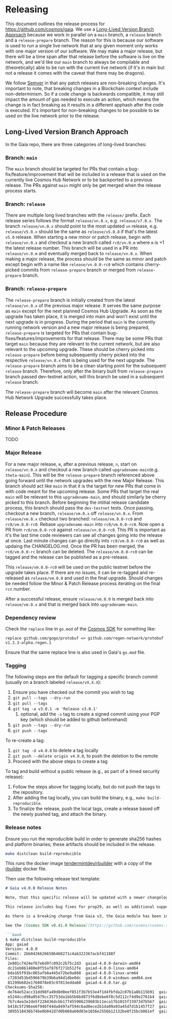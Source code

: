 # Releasing

This document outlines the release process for https://github.com/cosmos/gaia. We use a [Long-Lived Version Branch Approach](x) because we work in parallel on a `main` branch, a `release` branch and a `release-prepare` branch. The reason for this is because our software is used to run a single live network that at any given moment only works with one major version of our software. We may make a major release, but there will be a time span after that release before the software is live on the network, and we'd like our `main` branch to always be compilable and (theoretically) able to be run with the current live network (if it's in main but not a release it comes with the caveat that there may be dragons).

We follow [Semver](https://semver.org/) in that any patch releases are non-breaking changes. It's important to note, that breaking changes in a Blockchain context include non-determinism. So if a code change is backwards compatible, it may still impact the amount of gas needed to execute an action, which means the change is in fact breaking as it results in a different apphash after the code is executed. It's important for non-breaking changes to be possible to be used on the live network prior to the release.


## Long-Lived Version Branch Approach

In the Gaia repo, there are three categories of long-lived branches:

### Branch: `main` 
The `main` branch should be targeted for PRs that contain a bug-fix/feature/improvement that will be included in a release that is used on the currently live Cosmos Hub Network or to be backported to a previous release. The PRs against `main` might only be get merged when the release process starts.

### Branch: `release`
There are multiple long lived branches with the `release/` prefix. Each release series follows the format `release/vn.0.x`, e.g. `release/v7.0.x`. The branch `release/vn.0.x` should point to the most updated `vn` release, e.g. `release/v5.0.x` should be the same as `release/v5.0.8` if that's the latest `v5.0` release. When starting a new minor or patch release, begin with `release/vn.0.x` and checkout a new branch called `rc0/vn.0.m` where `m` is +1 the latest release number. This branch will be used in a PR into `release/vn.0.m` and eventually merged back to `release/vn.0.x`. When making a major release, the process should be the same as minor and patch except begin with a name like `release/vn.0.0-rc0` which contains cherry-picked commits from `release-prepare` branch or merged from `release-prepare` branch. 
  
### Branch: `release-prepare`
The `release-prepare` branch is initially created from the latest `release/vn.0.x` of the previous major release. It serves the same purpose as `main` except for the next planned Cosmos Hub Upgrade. As soon as the upgrade has taken place, it is merged into main and won't exist until the next upgrade is in progress. During the period that `main` is the currently running network version and a new major release is being prepared, `release-prepare` is targeted for PRs that contain bug-fixes/features/improvements for that release. There may be some PRs that target `main` because they are relevant to the current network, but are also relevant to the upcoming upgrade. These should be cherry picked into `release-prepare` before being subsequently cherry picked into the respective `release/vn.0.x` that is being used for the next upgrade. The `release-prepare` branch aims to be a clean starting point for the subsequent `release` branch. Therefore, only after the binary built from `release-prepare` branch passed dev-testnet action, will this branch be used in a subsequent `release` branch. 

The `release-prepare` branch will become `main` after the relevant Cosmos Hub Network Upgrade successfully takes place.

## Release Procedure

### Minor & Patch Releases

TODO

### Major Release

For a new major release, `m`, after a previous release, `n`, start on `release/vn.0.x` and checkout a new branch called `upgradename-main`(e.g. `theta-main`). This will be the `release-prepare` branch referenced above going forward until the network upgrades with the new Major Release. This branch should act like `main` in that it is the target for new PRs that come in with code meant for the upcoming release. Some PRs that target the real `main` will be relevant to this `upgradename-main`, and should similarly be cherry picked to this branch. Before beginning the intitial release candidate process, this branch should pass the `dev-testnet` tests. Once passing, checkout a new branch, `release/vm.0.x` off  `release/vn.0.x`. From `release/vm.0.x` checkout two branched: `release/vm.0.0-rc0` and `rc0/vm.0.0-rc0`. Rebase `upgradename-main` into `rc0/vm.0.0-rc0`. Now open a PR from `rc0/vm.0.0-rc0` against `release/vn.0.0-rc0`. This PR is important as it's the last time code reviewers can see all changes going into the release at once. Last minute changes can go directly into `rc0/vm.0.0-rc0` as well as updaing the CHANGELOG.md. Once the PR has been merged, the `rc0/vm.0.0-rc` branch can be deleted. The `release/vm.0.0-rc0` can be tagged and the release can be published as a pre-release.

This `release/vm.0.0-rc0` will be used on the public testnet before the upgrade takes place. If there are no issues, it can be re-tagged and re-released as `release/vm.0.0` and used in the final upgrade. Should changes be needed follow the Minor & Patch Release process iterating on the final `rcn` number.

After a successful release, ensure `release/vm.0.0` is merged back into `release/vm.0.x` and that is merged back into `upgradename-main`.

### Dependency review

Check the `replace` line in `go.mod` of the [Cosmos SDK](https://github.com/cosmos/cosmos-sdk/blob/master/go.mod) for something like:
```
replace github.com/gogo/protobuf => github.com/regen-network/protobuf v1.3.3-alpha.regen.1
```
Ensure that the same replace line is also used in Gaia's `go.mod` file.

### Tagging

The following steps are the default for tagging a specific branch commit (usually on a branch labeled `release/vX.X.X`):
1. Ensure you have checked out the commit you wish to tag
1. `git pull --tags --dry-run`
1. `git pull --tags`
1. `git tag -a v3.0.1 -m 'Release v3.0.1'`
   1. optional, add the `-s` tag to create a signed commit using your PGP key (which should be added to github beforehand)
1. `git push --tags --dry-run`
1. `git push --tags`

To re-create a tag:
1. `git tag -d v4.0.0` to delete a tag locally
1. `git push --delete origin v4.0.0`, to push the deletion to the remote
1. Proceed with the above steps to create a tag

To tag and build without a public release (e.g., as part of a timed security release):
1. Follow the steps above for tagging locally, but do not push the tags to the repository. 
1. After adding the tag locally, you can build the binary, e.g., `make build-reproducible`.
1. To finalize the release, push the local tags, create a release based off the newly pushed tag, and attach the binary. 

### Release notes

Ensure you run the reproducible build in order to generate sha256 hashes and platform binaries; 
these artifacts should be included in the release.

```bash
make distclean build-reproducible
```

This runs the docker image [tendermintdev/rbuilder](https://hub.docker.com/r/tendermintdev/rbuilder) with a copy of the [rbuilder](https://github.com/tendermint/images/tree/master/rbuilder) docker file.

Then use the following release text template:

```markdown
# Gaia v4.0.0 Release Notes

Note, that this specific release will be updated with a newer changelog, and the below hashes and binaries will also be updated.

This release includes bug fixes for prop29, as well as additional support for IBC and Ledger signing.

As there is a breaking change from Gaia v3, the Gaia module has been incremented to v4.

See the [Cosmos SDK v0.41.0 Release](https://github.com/cosmos/cosmos-sdk/releases/tag/v0.41.0) for details.

```bash
$ make distclean build-reproducible
App: gaiad
Version: 4.0.0
Commit: 2bb04266266586468271c4ab322367acbf41188f
Files:
 2e801c7424ef67e6d9fc092c2b75c2d3  gaiad-4.0.0-darwin-amd64
 dc21eb861480e0f55af876f271b512fe  gaiad-4.0.0-linux-amd64
 bda165f91bc065afb8a445e72be9a868  gaiad-4.0.0-linux-arm64
 c7203d53bd596679b39b6a94d1dbe0dc  gaiad-4.0.0-windows-amd64.exe
 81299b602e1760078e03c97813edda60  gaiad-4.0.0.tar.gz
Checksums-Sha256:
 de764e52acc31dd98fa49d8d0eef851f3b7b53e4f1d4fbfda2c07b1a8b115b91  gaiad-4.0.0-darwin-amd64
 e5244ccd98a05479cc35753da1bb5b6bd873f6d8ebe6f8c5d112cf4d9e2761b4  gaiad-4.0.0-linux-amd64
 7b7c4ea3e2de5f228436dcbb177455906239603b11eca1fb1015f33973d7b567  gaiad-4.0.0-linux-arm64
 b418c5f296ee6f946f44da8497af594c6ad0ece2b1da09a93a45d7d1b1457f27  gaiad-4.0.0-windows-amd64.exe
 3895518436b74be8b042d7d0b868a60d03e1656e2556b12132be0f25bcb061ef  gaiad-4.0.0.tar.gz
```

